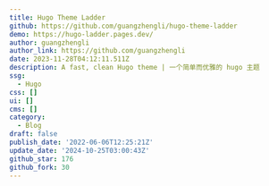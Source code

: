 ```yaml
---
title: Hugo Theme Ladder
github: https://github.com/guangzhengli/hugo-theme-ladder
demo: https://hugo-ladder.pages.dev/
author: guangzhengli
author_link: https://github.com/guangzhengli
date: 2023-11-28T04:12:11.511Z
description: A fast, clean Hugo theme | 一个简单而优雅的 hugo 主题
ssg:
  - Hugo
css: []
ui: []
cms: []
category:
  - Blog
draft: false
publish_date: '2022-06-06T12:25:21Z'
update_date: '2024-10-25T03:00:43Z'
github_star: 176
github_fork: 30
---
```

